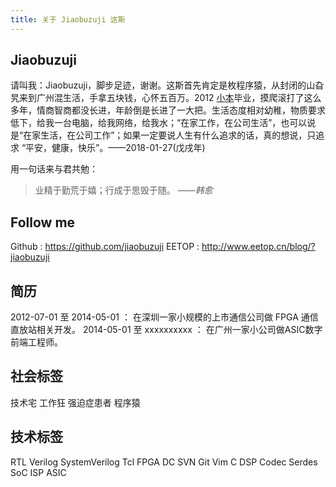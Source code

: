 ```yaml
---
title: 关于 Jiaobuzuji 这斯
---
```


## Jiaobuzuji
请叫我：Jiaobuzuji，脚步足迹，谢谢。这斯首先肯定是枚程序猿，从封闭的山旮旯来到广州混生活，手拿五块钱，心怀五百万。2012 [小本](http://www.gdut.edu.cn/)毕业，摸爬滚打了这么多年，情商智商都没长进，年龄倒是长进了一大把。生活态度相对幼稚，物质要求低下，给我一台电脑，给我网络，给我水；“在家工作，在公司生活”，也可以说是“在家生活，在公司工作”；如果一定要说人生有什么追求的话，真的想说，只追求 “平安，健康，快乐”。——2018-01-27(戊戌年)

用一句话来与君共勉：
> 业精于勤荒于嬉；行成于思毁于随。
> ——*韩愈*

## Follow me
Github : https://github.com/jiaobuzuji
EETOP : http://www.eetop.cn/blog/?jiaobuzuji

## 简历
2012-07-01 至 2014-05-01 ： 在深圳一家小规模的上市通信公司做 FPGA 通信直放站相关开发。
2014-05-01 至 xxxxxxxxxx ： 在广州一家小公司做ASIC数字前端工程师。

## 社会标签
技术宅 工作狂 强迫症患者 程序猿

## 技术标签
RTL Verilog SystemVerilog Tcl FPGA DC SVN Git Vim C DSP Codec Serdes SoC ISP ASIC
